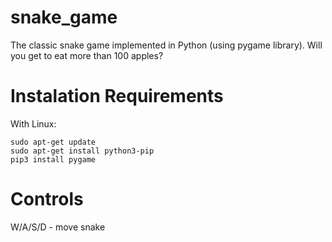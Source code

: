 # snake_game
The classic snake game implemented in Python (using pygame library). Will you get to eat more than 100 apples?
# Instalation Requirements
With Linux:
~~~
sudo apt-get update
sudo apt-get install python3-pip
pip3 install pygame
~~~
# Controls
W/A/S/D - move snake

